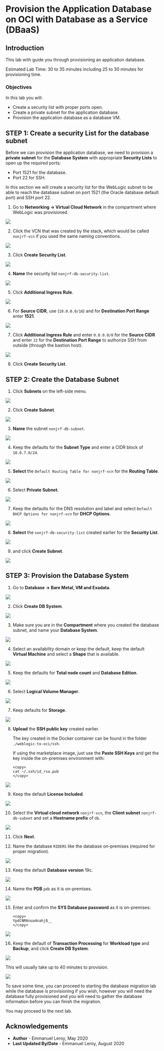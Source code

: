 # Provision the Application Database on OCI with Database as a Service (DBaaS)

## Introduction

This lab with guide you through provisioning an application database.

Estimated Lab Time: 30 to 35 minutes including 25 to 30 minutes for provisioning time.

### Objectives

In this lab you will:

- Create a security list with proper ports open.
- Create a private subnet for the application database.
- Provision the application database as a database VM.

## **STEP 1:** Create a security List for the database subnet

Before we can provision the application database, we need to provision a **private subnet** for the **Database System** with appropriate **Security Lists** to open up the required ports:

- Port 1521 for the database.
- Port 22 for SSH.

In this section we will create a security list for the WebLogic subnet to be able to reach the database subnet on port 1521 (the Oracle database default port) and SSH port 22.

1. Go to **Networking -> Virtual Cloud Network** in the compartment where WebLogic was provisioned.

  ![](./images/provision-db-1.png)

2. Click the VCN that was created by the stack, which would be called `nonjrf-vcn` if you used the same naming conventions.

  ![](./images/provision-db-2oke.png)

3. Click **Create Security List**.

  ![](./images/provision-db-4.png)

4. **Name** the security list `nonjrf-db-security-list`.

  ![](./images/provision-db-5-dbseclist.png)

5. Click **Additional Ingress Rule**.

  ![](./images/provision-db-5-ingress1521.png)

6. For **Source CIDR**, use (`10.0.0.0/16`) and for **Destination Port Range** enter **1521**.

  ![](./images/provision-db-5-ingress1521boke.png)

7. Click **Additional Ingress Rule** and enter `0.0.0.0/0` for the **Source CIDR** and enter `22` for the **Destination Port Range** to authorize SSH from outside (through the bastion host).

  ![](./images/provision-db-6-ingress22.png)

8. Click **Create Security List**.

## **STEP 2:** Create the Database Subnet

1. Click **Subnets** on the left-side menu.

  ![](./images/provision-db-7-subnet.png)

2. Click **Create Subnet**.

  ![](./images/provision-db-8-subnet.png)

3. **Name** the subnet `nonjrf-db-subnet`.

  ![](./images/provision-db-9-subnet1.png)

4. Keep the defaults for the **Subnet Type** and enter a CIDR block of `10.0.7.0/24`.

  ![](./images/provision-db-9-subnet2.png)

5. **Select** the `Default Routing Table for nonjrf-vcn` for the **Routing Table**.

  ![](./images/provision-db-9-subnet3.png)

6. Select **Private Subnet**.

  ![](./images/provision-db-9-subnet4.png)

7. Keep the defaults for the DNS resolution and label and select `Default DHCP Options for nonjrf-vcn` for **DHCP Options**.

  ![](./images/provision-db-9-subnet5.png)

8. **Select** the `nonjrf-db-security-list` created earlier for the **Security List**.

  ![](./images/provision-db-9-subnet6.png)

9. and click **Create Subnet**.

  ![](./images/provision-db-9-subnet7.png)

## **STEP 3:** Provision the Database System

1. Go to **Database -> Bare Metal, VM and Exadata**.

  ![](./images/provision-db-10.png)

2. Click **Create DB System**.

  ![](./images/provision-db-11.png)

3. Make sure you are in the **Compartment** where you created the database subnet, and name your **Database System**.

  ![](./images/provision-db-12.png)

4. Select an availability domain or keep the default, keep the default **Virtual Machine** and select a **Shape** that is available.

  ![](./images/provision-db-13-ad-shape.png)

5. Keep the defaults for **Total node count** and **Database Edition**.

  ![](./images/provision-db-14.png)

6. Select **Logical Volume Manager**.

  ![](./images/provision-db-15-lvm.png)

7. Keep defaults for **Storage**.

  ![](./images/provision-db-16-storage.png)

8. **Upload** the **SSH public key** created earlier.

    The key created in the Docker container can be found in the folder `./weblogic-to-oci/ssh`.

    If using the marketplace image, just use the **Paste SSH Keys** and get the key  inside the on-premises environment with:

    ```
    <copy>
    cat ~/.ssh/id_rsa.pub
    </copy>
    ```

  ![](./images/provision-db-17-ssh.png)

9. Keep the default **License Included**.

  ![](./images/provision-db-18-license.png)

10. Select the **Virtual cloud network** `nonjrf-vcn`, the **Client subnet** `nonjrf-db-subnet` and set a **Hostname prefix** of `db`.

  ![](./images/provision-db-19-net.png)

11. Click **Next**.

12. Name the database `RIDERS` like the database on-premises (required for proper migration).

  ![](./images/provision-db-20-dbname.png)

13. Keep the default **Database version** 19c.

  ![](./images/provision-db-21-version.png)

14. Name the **PDB** `pdb` as it is on-premises.

  ![](./images/provision-db-22-pdb.png)

15. Enter and confirm the **SYS Database password** as it is on-premises: 

    ```
    <copy>
    YpdCNR6nua4nahj8__
    </copy>
    ```

  ![](./images/provision-db-23-creds.png)

16. Keep the default of **Transaction Processing** for **Workload type** and **Backup**, and click **Create DB System**.

  ![](./images/provision-db-24.png)

  This will usually take up to 40 minutes to provision.

  ![](./images/provision-db-25.png)

To save some time, you can proceed to starting the database migration lab while the database is provisioning if you wish, however you will need the database fully provisioned and you will need to gather the database information before you can finish the migration.

You may proceed to the next lab.

## Acknowledgements

 - **Author** - Emmanuel Leroy, May 2020
 - **Last Updated By/Date** - Emmanuel Leroy, August 2020
